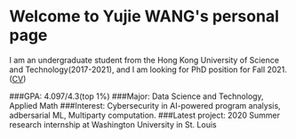 
# Welcome to Yujie WANG's personal page
I am an undergraduate student from the Hong Kong University of Science and Technology(2017-2021), and I am looking for PhD position for Fall 2021.([CV](https://github.com/WrainJ/wrainj.github.io/raw/master/hkust_WANG%20Yujie_CV.pdf))

###GPA: 4.097/4.3(top 1%)
###Major: Data Science and Technology, Applied Math
###Interest: Cybersecurity in AI-powered program analysis, adbersarial ML, Multiparty computation.
###Latest project: 2020 Summer research internship at Washington University in St. Louis
